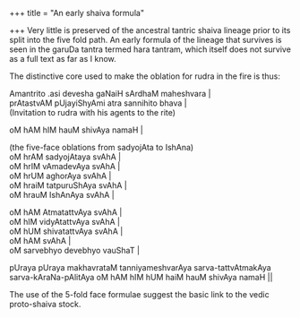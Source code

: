 +++
title = "An early shaiva formula"

+++
Very little is preserved of the ancestral tantric shaiva lineage prior
to its split into the five fold path. An early formula of the lineage
that survives is seen in the garuDa tantra termed hara tantram, which
itself does not survive as a full text as far as I know.

The distinctive core used to make the oblation for rudra in the fire is
thus:

Amantrito .asi devesha gaNaiH sArdhaM maheshvara |  
prAtastvAM pUjayiShyAmi atra sannihito bhava |  
(Invitation to rudra with his agents to the rite)

oM hAM hIM hauM shivAya namaH |

(the five-face oblations from sadyojAta to IshAna)  
oM hrAM sadyojAtaya svAhA |  
oM hrIM vAmadevAya svAhA |  
oM hrUM aghorAya svAhA |  
oM hraiM tatpuruShAya svAhA |  
oM hrauM IshAnAya svAhA |

oM hAM AtmatattvAya svAhA |  
oM hIM vidyAtattvAya svAhA |  
oM hUM shivatattvAya svAhA |  
oM hAM svAhA |  
oM sarvebhyo devebhyo vauShaT |

pUraya pUraya makhavrataM tanniyameshvarAya sarva-tattvAtmakAya sarva-kAraNa-pAlitAya oM hAM hIM hUM haiM hauM shivAya namaH ||

The use of the 5-fold face formulae suggest the basic link to the vedic
proto-shaiva stock.
